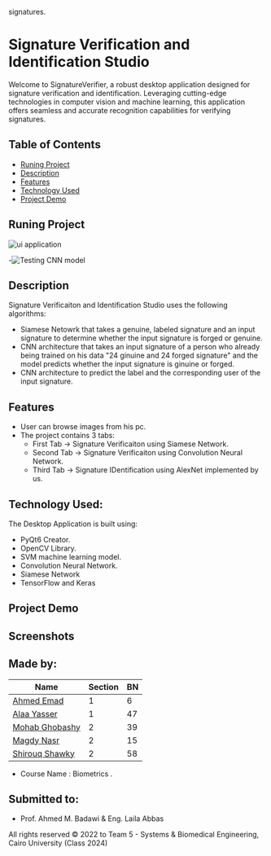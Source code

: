 signatures.
# Signature Verification and Identification Studio
Welcome to SignatureVerifier, a robust desktop application designed for signature verification and identification. Leveraging cutting-edge technologies in computer vision and machine learning, this application offers seamless and accurate recognition capabilities for verifying signatures.

## Table of Contents

- [Runing Project](#running-project)
- [Description](#description)
- [Features](#features)
- [Technology Used](#technology-used)
- [Project Demo](#project-demo)

## Runing Project
![ui application](https://github.com/MyProjectsProgress/Signature_Verification/assets/93479326/3d352755-7314-4c8e-8ce6-3aaf2640a73e)

-![Testing CNN model](https://github.com/MyProjectsProgress/Signature_Verification/assets/93479326/b6ea0fc7-6bed-444a-9dfc-40444369d864)


## Description 
Signature Verificaiton and Identification Studio uses the following algorithms: 
- Siamese Netowrk that takes a genuine, labeled signature and an input signature to determine whether the input signature is forged or genuine.
- CNN architecture that takes an input signature of a person who already being trained on his data "24 ginuine and 24 forged signature" and the model predicts whether the input signature is ginuine or forged.
- CNN architecture to predict the label and the corresponding user of the input signature. 

## Features 
- User can browse images from his pc.
- The project contains 3 tabs:
  - First Tab  -> Signature Verificaiton using Siamese Network.
  - Second Tab -> Signature Verificaiton using Convolution Neural Network.
  - Third Tab -> Signature IDentification using AlexNet implemented by us.

## Technology Used:
The Desktop Application is built using:
- PyQt6 Creator.
- OpenCV Library.
- SVM machine learning model.
- Convolution Neural Network.
- Siamese Network
- TensorFlow and Keras

## Project Demo


## Screenshots


## Made by:

| Name                           | Section | BN  |
| ------------------------------ | ------- | --- |
| [Ahmed Emad](https://github.com/ahmeddemaad)              | 1 | 6  |
| [Alaa Yasser](https://github.com/alaayasser01)            | 1 | 47 |
| [Mohab Ghobashy](https://github.com/MohabGhobashy)        | 2 | 39 |
| [Magdy Nasr](https://github.com/MyProjectsProgress)       | 2 | 15 |
| [Shirouq Shawky](https://github.com/shirouq-shawky)       | 2 | 58 |

- Course Name : Biometrics .

## Submitted to:

- Prof. Ahmed M. Badawi &  Eng. Laila Abbas

All rights reserved © 2022 to Team 5 - Systems & Biomedical Engineering, Cairo University (Class 2024)
